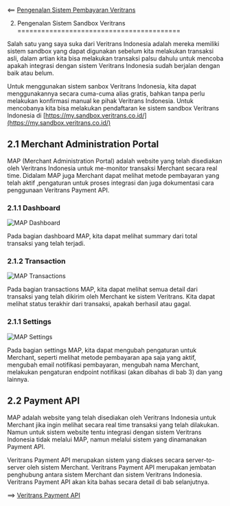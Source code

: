 <== [Pengenalan Sistem Pembayaran Veritrans](../01-pengenalan/README.md)

2. Pengenalan Sistem Sandbox Veritrans
=========================================

Salah satu yang saya suka dari Veritrans Indonesia adalah mereka memiliki sistem sandbox yang dapat digunakan sebelum kita melakukan transaksi asli, dalam artian kita bisa melakukan transaksi palsu dahulu untuk mencoba apakah integrasi dengan sistem Veritrans Indonesia sudah berjalan dengan baik atau belum. 

Untuk menggunakan sistem sanbox Veritrans Indonesia, kita dapat menggunakannya secara cuma-cuma alias gratis, bahkan tanpa perlu melakukan konfirmasi manual ke pihak Veritrans Indonesia. Untuk mencobanya kita bisa melakukan pendaftaran ke sistem sandbox Veritrans Indonesia di [https://my.sandbox.veritrans.co.id/](https://my.sandbox.veritrans.co.id/)

## 2.1 Merchant Administration Portal

MAP (Merchant Administration Portal) adalah website yang telah disediakan oleh Veritrans Indonesia untuk me-monitor transaksi Merchant secara real time. Didalam MAP juga Merchant dapat melihat metode pembayaran yang telah aktif ,pengaturan untuk proses integrasi dan juga dokumentasi cara penggunaan Veritrans Payment API.

### 2.1.1 Dashboard

![MAP Dashboard](../images/image-001.jpg)

Pada bagian dashboard MAP, kita dapat melihat summary dari total transaksi yang telah terjadi.

### 2.1.2 Transaction

![MAP Transactions](../images/image-002.jpg)

Pada bagian transactions MAP, kita dapat melihat semua detail dari transaksi yang telah dikirim oleh Merchant ke sistem Veritrans. Kita dapat melihat status terakhir dari transaksi, apakah berhasil atau gagal.

### 2.1.1 Settings

![MAP Settings](../images/image-003.jpg)

Pada bagian settings MAP, kita dapat mengubah pengaturan untuk Merchant, seperti melihat metode pembayaran apa saja yang aktif, mengubah email notifikasi pembayaran, mengubah nama Merchant, melakukan pengaturan endpoint notifikasi (akan dibahas di bab 3) dan yang lainnya.

## 2.2 Payment API

MAP adalah website yang telah disediakan oleh Veritrans Indonesia untuk Merchant jika ingin melihat secara real time transaksi yang telah dilakukan. Namun untuk sistem website tentu integrasi dengan sistem Veritrans Indonesia tidak melalui MAP, namun melalui sistem yang dinamanakan Payment API.

Veritrans Payment API merupakan sistem yang diakses secara server-to-server oleh sistem Merchant. Veritrans Payment API merupakan jembatan penghubung antara sistem Merchant dan sistem Veritrans Indonesia. Veritrans Payment API akan kita bahas secara detail di bab selanjutnya.

==> [Veritrans Payment API](../03-payment-api/README.md)
